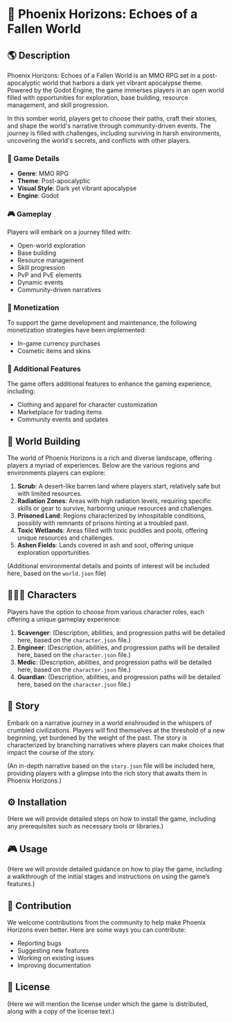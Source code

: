 
# 🌟 Phoenix Horizons: Echoes of a Fallen World

## 🌎 Description

Phoenix Horizons: Echoes of a Fallen World is an MMO RPG set in a post-apocalyptic world that harbors a dark yet vibrant apocalypse theme. Powered by the Godot Engine, the game immerses players in an open world filled with opportunities for exploration, base building, resource management, and skill progression.

In this somber world, players get to choose their paths, craft their stories, and shape the world's narrative through community-driven events. The journey is filled with challenges, including surviving in harsh environments, uncovering the world's secrets, and conflicts with other players.

### 💼 Game Details

- **Genre**: MMO RPG
- **Theme**: Post-apocalyptic
- **Visual Style**: Dark yet vibrant apocalypse
- **Engine**: Godot

### 🎮 Gameplay

Players will embark on a journey filled with:
- Open-world exploration
- Base building
- Resource management
- Skill progression
- PvP and PvE elements
- Dynamic events
- Community-driven narratives

### 💎 Monetization

To support the game development and maintenance, the following monetization strategies have been implemented:
- In-game currency purchases
- Cosmetic items and skins

### 🎨 Additional Features

The game offers additional features to enhance the gaming experience, including:
- Clothing and apparel for character customization
- Marketplace for trading items
- Community events and updates

## 🌌 World Building

The world of Phoenix Horizons is a rich and diverse landscape, offering players a myriad of experiences. Below are the various regions and environments players can explore:

1. **Scrub**: A desert-like barren land where players start, relatively safe but with limited resources.
2. **Radiation Zones**: Areas with high radiation levels, requiring specific skills or gear to survive, harboring unique resources and challenges.
3. **Prisoned Land**: Regions characterized by inhospitable conditions, possibly with remnants of prisons hinting at a troubled past.
4. **Toxic Wetlands**: Areas filled with toxic puddles and pools, offering unique resources and challenges.
5. **Ashen Fields**: Lands covered in ash and soot, offering unique exploration opportunities.

(Additional environmental details and points of interest will be included here, based on the `world.json` file)

## 🧑‍🤝‍🧑 Characters

Players have the option to choose from various character roles, each offering a unique gameplay experience:

1. **Scavenger**: (Description, abilities, and progression paths will be detailed here, based on the `character.json` file.)
2. **Engineer**: (Description, abilities, and progression paths will be detailed here, based on the `character.json` file.)
3. **Medic**: (Description, abilities, and progression paths will be detailed here, based on the `character.json` file.)
4. **Guardian**: (Description, abilities, and progression paths will be detailed here, based on the `character.json` file.)

## 📖 Story

Embark on a narrative journey in a world enshrouded in the whispers of crumbled civilizations. Players will find themselves at the threshold of a new beginning, yet burdened by the weight of the past. The story is characterized by branching narratives where players can make choices that impact the course of the story.

(An in-depth narrative based on the `story.json` file will be included here, providing players with a glimpse into the rich story that awaits them in Phoenix Horizons.)

## ⚙️ Installation

(Here we will provide detailed steps on how to install the game, including any prerequisites such as necessary tools or libraries.)

## 🎮 Usage

(Here we will provide detailed guidance on how to play the game, including a walkthrough of the initial stages and instructions on using the game’s features.)

## 👥 Contribution

We welcome contributions from the community to help make Phoenix Horizons even better. Here are some ways you can contribute:
- Reporting bugs
- Suggesting new features
- Working on existing issues
- Improving documentation

## 📜 License

(Here we will mention the license under which the game is distributed, along with a copy of the license text.)
